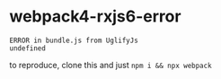 # webpack4-rxjs6-error

```
ERROR in bundle.js from UglifyJs
undefined
```

to reproduce, clone this and just `npm i && npx webpack`
